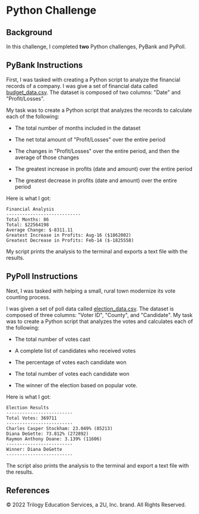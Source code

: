 # Python Challenge

## Background

In this challenge, I completed **two** Python challenges, PyBank and PyPoll.

## PyBank Instructions

First, I was tasked with creating a Python script to analyze the financial records of a company. I was give a set of financial data called [budget_data.csv](PyBank/Resources/budget_data.csv). The dataset is composed of two columns: "Date" and "Profit/Losses". 

My task was to create a Python script that analyzes the records to calculate each of the following:

* The total number of months included in the dataset

* The net total amount of "Profit/Losses" over the entire period

* The changes in "Profit/Losses" over the entire period, and then the average of those changes

* The greatest increase in profits (date and amount) over the entire period

* The greatest decrease in profits (date and amount) over the entire period

Here is what I got:


  ```text
  Financial Analysis
  ----------------------------
  Total Months: 86
  Total: $22564198
  Average Change: $-8311.11
  Greatest Increase in Profits: Aug-16 ($1862002)
  Greatest Decrease in Profits: Feb-14 ($-1825558)
  ```

My script prints the analysis to the terminal and exports a text file with the results.

## PyPoll Instructions

Next, I was tasked with helping a small, rural town modernize its vote counting process.

I was given a set of poll data called [election_data.csv](PyPoll/Resources/election_data.csv). The dataset is composed of three columns: "Voter ID", "County", and "Candidate". My task was to create a Python script that analyzes the votes and calculates each of the following:

* The total number of votes cast

* A complete list of candidates who received votes

* The percentage of votes each candidate won

* The total number of votes each candidate won

* The winner of the election based on popular vote.

Here is what I got:


  ```text
  Election Results
  -------------------------
  Total Votes: 369711
  -------------------------
  Charles Casper Stockham: 23.049% (85213)
  Diana DeGette: 73.812% (272892)
  Raymon Anthony Doane: 3.139% (11606)
  -------------------------
  Winner: Diana DeGette
  -------------------------
  ```

The script also prints the analysis to the terminal and export a text file with the results.

## References

© 2022 Trilogy Education Services, a 2U, Inc. brand. All Rights Reserved.
